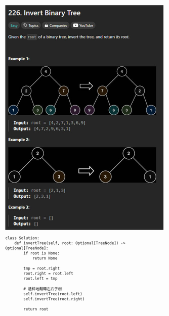 <img src="photo/226. Invert Binary Tree.jpg" width="500">

```
class Solution:
    def invertTree(self, root: Optional[TreeNode]) -> Optional[TreeNode]:
        if root is None:
            return None
        
        tmp = root.right
        root.right = root.left
        root.left = tmp
        
        # 遞歸地翻轉左右子樹
        self.invertTree(root.left)
        self.invertTree(root.right)
        
        return root
 
```
